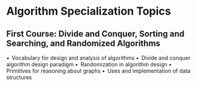

# Algorithm Specialization Topics
## First Course: Divide and Conquer, Sorting and Searching, and Randomized Algorithms
•  Vocabulary for design and analysis of algorithms 
•  Divide and conquer algorithm design paradigm
•  Randomization in algorithm design
•  Primitives for reasoning about graphs
•  Uses and implementation of data structures